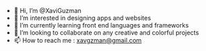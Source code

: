- 👋 Hi, I’m @XaviGuzman
- 👀 I’m interested in designing apps and websites
- 🌱 I’m currently learning front end languages and frameworks 
- 💞️ I’m looking to collaborate on any creative and colorful projects 
- 📫 How to reach me : xavgzman@gmail.com

<!---
XaviGuzman/XaviGuzman is a ✨ special ✨ repository because its `README.md` (this file) appears on your GitHub profile.
You can click the Preview link to take a look at your changes.
--->
